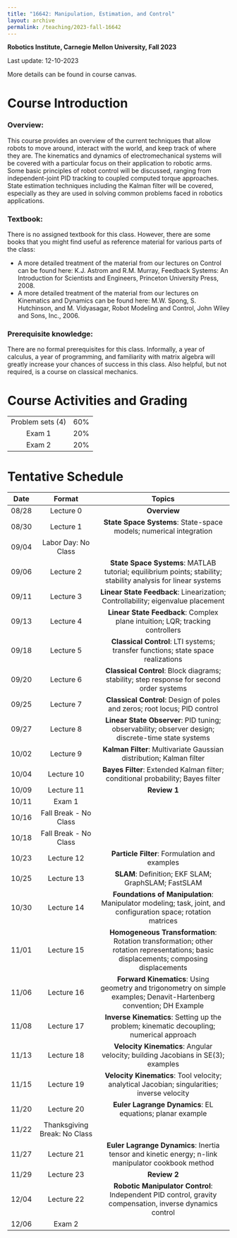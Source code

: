 ```yaml
---
title: "16642: Manipulation, Estimation, and Control"
layout: archive
permalink: /teaching/2023-fall-16642
---
```

**Robotics Institute, Carnegie Mellon University, Fall 2023**

Last update: 12-10-2023

More details can be found in course canvas.

Course Introduction
======
### Overview:
This course provides an overview of the current techniques that allow robots to move around, interact with the world, and keep track of where they are. 
The kinematics and dynamics of electromechanical systems will be covered with a particular focus on their application to robotic arms. 
Some basic principles of robot control will be discussed, ranging from independent-joint PID tracking to coupled computed torque approaches. 
State estimation techniques including the Kalman filter will be covered, especially as they are used in solving common problems faced in robotics applications.


### Textbook: 
There is no assigned textbook for this class. 
However, there are some books that you might find useful as reference material for various parts of the class: 
- A more detailed treatment of the material from our lectures on Control can be found here: 
K.J. Astrom and R.M. Murray, Feedback Systems: An Introduction for Scientists and Engineers, Princeton University Press, 2008.
- A more detailed treatment of the material from our lectures on Kinematics and Dynamics can be found here: 
M.W. Spong, S. Hutchinson, and M. Vidyasagar, Robot Modeling and Control, John Wiley and Sons, Inc., 2006.

  
### Prerequisite knowledge: 
There are no formal prerequisites for this class. 
Informally, a year of calculus, a year of programming, and familiarity with matrix algebra will greatly increase your chances of success in this class. 
Also helpful, but not required, is a course on classical mechanics.

Course Activities and Grading
======


|                  |     |
|:----------------:|:---:|
| Problem sets (4) | 60% |
|      Exam 1      | 20% |
|      Exam 2      | 20% |


Tentative Schedule
======

| Date  |            Format            |                                                                Topics                                                                 |
|:-----:|:----------------------------:|:-------------------------------------------------------------------------------------------------------------------------------------:|
| 08/28 |          Lecture 0           |                                                             **Overview**                                                              |
| 08/30 |          Lecture 1           |                                  **State Space Systems**: State-space models; numerical integration                                   |
| 09/04 |     Labor Day: No Class      |                                              
| 09/06 |          Lecture 2           |            **State Space Systems**: MATLAB tutorial; equilibrium points; stability; stability analysis for linear systems             |	 
| 09/11 |          Lecture 3           |                            **Linear State Feedback**: Linearization; Controllability; eigenvalue placement                            |
| 09/13 |          Lecture 4           |                             **Linear State Feedback**: Complex plane intuition; LQR; tracking controllers                             |
| 09/18 |          Lecture 5           |                           **Classical Control**: LTI systems; transfer functions; state space realizations                            |
| 09/20 |          Lecture 6           |                       **Classical Control**: Block diagrams; stability; step response for second order systems                        |
| 09/25 |          Lecture 7           |                               **Classical Control**: Design of poles and zeros; root locus; PID control                               |
| 09/27 |          Lecture 8           |                  **Linear State Observer**: PID tuning; observability; observer design; discrete-time state systems                   |
| 10/02 |          Lecture 9           |                                 **Kalman Filter**: Multivariate Gaussian distribution; Kalman filter                                  |
| 10/04 |          Lecture 10          |                            **Bayes Filter**: Extended Kalman filter; conditional probability; Bayes filter                            |
| 10/09 |          Lecture 11          |                                                             **Review 1**                                                              |
| 10/11 |            Exam 1            |
| 10/16 |    Fall Break - No Class     |
| 10/18 |    Fall Break - No Class     |                                 
| 10/23 |          Lecture 12          |                                             **Particle Filter**: Formulation and examples                                             |
| 10/25 |          Lecture 13          |                                          **SLAM**: Definition; EKF SLAM; GraphSLAM; FastSLAM                                          |
| 10/30 |          Lecture 14          |            **Foundations of Manipulation**: Manipulator modeling; task, joint, and configuration space; rotation matrices             |
| 11/01 |          Lecture 15          | **Homogeneous Transformation**: Rotation transformation; other rotation representations; basic displacements; composing displacements |
| 11/06 |          Lecture 16          |         **Forward Kinematics**: Using geometry and trigonometry on simple examples; Denavit-Hartenberg convention; DH Example         |
| 11/08 |          Lecture 17          |                       **Inverse Kinematics**: Setting up the problem; kinematic decoupling; numerical approach                        | 
| 11/13 |          Lecture 18          |                           **Velocity Kinematics**: Angular velocity; building Jacobians in SE(3); examples                            |
| 11/15 |          Lecture 19          |                     **Velocity Kinematics**: Tool velocity; analytical Jacobian; singularities; inverse velocity                      |
| 11/20 |          Lecture 20          |                                       **Euler Lagrange Dynamics**: EL equations; planar example                                       | 
| 11/22 | Thanksgiving Break: No Class |                                          
| 11/27 |          Lecture 21          |                  **Euler Lagrange Dynamics**: Inertia tensor and kinetic energy; n-link manipulator cookbook method                   |
| 11/29 |          Lecture 23          |                                                             **Review 2**                                                              |
| 12/04 |          Lecture 22          |               **Robotic Manipulator Control**: Independent PID control, gravity compensation, inverse dynamics control                |
| 12/06 |            Exam 2            |

